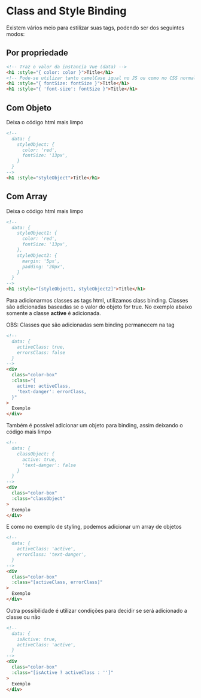 # Class and Style Binding

Existem vários meio para estilizar suas tags, podendo ser dos seguintes modos:

## Por propriedade

```html
<!-- Traz o valor da instancia Vue (data) -->
<h1 :style="{ color: color }">Title</h1>
<!-- Pode-se utilizar tanto camelCase igual no JS ou como no CSS normal -->
<h1 :style="{ fontSize: fontSize }">Title</h1>
<h1 :style="{ 'font-size': fontSize }">Title</h1>
```

## Com Objeto

Deixa o código html mais limpo

```html
<!--
  data: {
    styleObject: {
      color: 'red',
      fontSize: '13px',
    }
  }
-->
<h1 :style="styleObject">Title</h1>
```

## Com Array

Deixa o código html mais limpo

```html
<!--
  data: {
    styleObject1: {
      color: 'red',
      fontSize: '13px',
    },
    styleObject2: {
      margin: '5px',
      padding: '20px',
    }
  }
-->
<h1 :style="[styleObject1, styleObject2]">Title</h1>
```

Para adicionarmos classes as tags html, utilizamos class binding.
Classes são adicionadas baseadas se o valor do objeto for true.
No exemplo abaixo somente a classe **active** é adicionada.

OBS: Classes que são adicionadas sem binding permanecem na tag

```html
<!--
  data: {
    activeClass: true,
    errorsClass: false
  }
-->
<div
  class="color-box"
  :class="{
    active: activeClass,
    'text-danger': errorClass,
  }"
>
  Exemplo
</div>
```

Também é possível adicionar um objeto para binding, assim deixando o código mais limpo

```html
<!--
  data: {
    classObject: {
      active: true,
      'text-danger': false
    }
  }
-->
<div
  class="color-box"
  :class="classObject"
>
  Exemplo
</div>
```

E como no exemplo de styling, podemos adicionar um array de objetos

```html
<!--
  data: {
    activeClass: 'active',
    errorClass: 'text-danger',
  }
-->
<div
  class="color-box"
  :class="[activeClass, errorClass]"
>
  Exemplo
</div>
```

Outra possibilidade é utilizar condições para decidir se será adicionado a classe ou não

```html
<!--
  data: {
    isActive: true,
    activeClass: 'active',
  }
-->
<div
  class="color-box"
  :class="[isActive ? activeClass : '']"
>
  Exemplo
</div>
```
